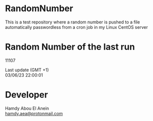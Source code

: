 # RandomNumber    
This is a test repository where a random number is pushed to a file automatically passwordless from a cron job in my Linux CentOS server    
# Random Number of the last run   
11107
      
Last update (GMT +1)    
03/06/23 22:00:01
# Developer    
Hamdy Abou El Anein   
hamdy.aea@protonmail.com
